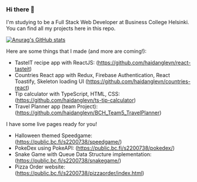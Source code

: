 ### Hi there 👋 

I'm studying to be a Full Stack Web Developer at Business College Helsinki. You can find all my projects here in this repo.  

[![Anurag's GitHub stats](https://github-readme-stats.vercel.app/api?username=haidanglevn)](https://github.com/anuraghazra/github-readme-stats)

Here are some things that I made (and more are coming!):
- TasteIT recipe app with ReactJS: (https://github.com/haidanglevn/react-tasteit)
- Countries React app with Redux, Firebase Authentication, React Toastify, Skeleton loading UI (https://github.com/haidanglevn/countries-react)
- Tip calculator with TypeScript, HTML, CSS: (https://github.com/haidanglevn/ts-tip-calculator)
- Travel Planner app (team Project): (https://github.com/haidanglevn/BCH_Team5_TravelPlanner)

I have some live pages ready for you!
- Halloween themed Speedgame: (https://public.bc.fi/s2200738/speedgame/)
- PokeDex using PokeAPI: (https://public.bc.fi/s2200738/pokedex/)
- Snake Game with Queue Data Structure implementation: (https://public.bc.fi/s2200738/snakegame/)
- Pizza Order website: (https://public.bc.fi/s2200738/pizzaorder/index.html)


<!--
**haidanglevn/haidanglevn** is a ✨ _special_ ✨ repository because its `README.md` (this file) appears on your GitHub profile.

Here are some ideas to get you started:

- 🔭 I’m currently working on ...
- 🌱 I’m currently learning ...
- 👯 I’m looking to collaborate on ...
- 🤔 I’m looking for help with ...
- 💬 Ask me about ...
- 📫 How to reach me: ...
- 😄 Pronouns: ...
- ⚡ Fun fact: ...
-->
